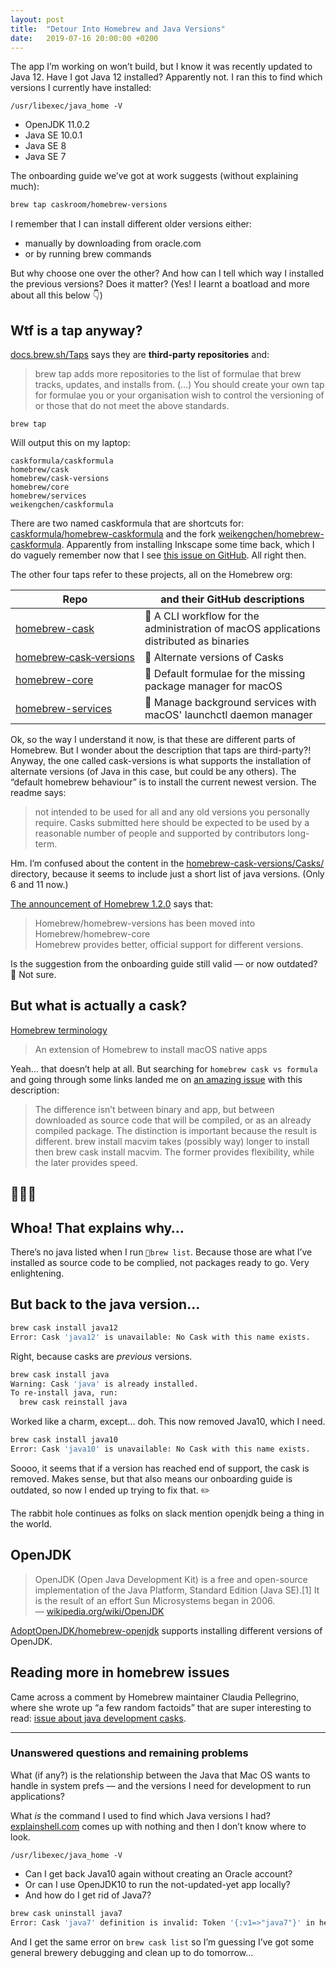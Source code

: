 ```yaml
---
layout: post
title:  "Detour Into Homebrew and Java Versions"
date:   2019-07-16 20:00:00 +0200
---
```


The app I’m working on won’t build, but I know it was recently updated to Java 12. Have I got Java 12 installed? Apparently not. I ran this to find which versions I currently have installed:

```
/usr/libexec/java_home -V
```

* OpenJDK 11.0.2
* Java SE 10.0.1
* Java SE 8
* Java SE 7

The onboarding guide we’ve got at work suggests (without explaining much):

```bash
brew tap caskroom/homebrew-versions
```

I remember that I can install different older versions either:
* manually by downloading from oracle.com
* or by running brew commands

But why choose one over the other? And how can I tell which way I installed the previous versions? Does it matter? (Yes! I learnt a boatload and more about all this below 👇)

## Wtf is a tap anyway?

[docs.brew.sh/Taps](https://docs.brew.sh/Taps) says they are **third-party repositories** and:

> brew tap adds more repositories to the list of formulae that brew tracks, updates, and installs from. (…) You should create your own tap for formulae you or your organisation wish to control the versioning of or those that do not meet the above standards.

```
brew tap
```

Will output this on my laptop:

```
caskformula/caskformula
homebrew/cask
homebrew/cask-versions
homebrew/core
homebrew/services
weikengchen/caskformula
```

There are two named caskformula that are shortcuts for: [caskformula/homebrew-caskformula](https://github.com/caskformula/homebrew-caskformula) and&nbsp;the fork [weikengchen/homebrew-caskformula](https://github.com/weikengchen/homebrew-caskformula). Apparently from installing Inkscape some time back, which I do vaguely remember now that I see [this issue on GitHub](https://github.com/caskformula/homebrew-caskformula/issues/51). All right then.


The other four taps refer to these projects, all on the Homebrew org:

| Repo | and their GitHub descriptions |
| --- | --- |
| [homebrew-cask](https://github.com/Homebrew/homebrew-cask) | 🍻 A CLI workflow for the administration of macOS applications distributed as binaries |
| [homebrew&#8209;cask&#8209;versions](https://github.com/Homebrew/homebrew-cask-versions) | 🔢 Alternate versions of Casks |
| [homebrew-core](https://github.com/Homebrew/homebrew-core) | 🍻 Default formulae for the missing package manager for macOS |
| [homebrew-services](https://github.com/Homebrew/homebrew-services) | 🚀 Manage background services with macOS' launchctl daemon manager |

Ok, so the way I understand it now, is that these are different parts of Homebrew. But I wonder about the description that taps are third-party?! Anyway, the one called cask-versions is what supports the installation of alternate versions (of Java in this case, but could be any others). The “default homebrew behaviour” is to install the current newest version. The readme says:

> not intended to be used for all and any old versions you personally require. Casks submitted here should be expected to be used by a reasonable number of people and supported by contributors long-term.

Hm. I’m confused about the content in the [homebrew-cask-versions/Casks/](https://github.com/Homebrew/homebrew-cask-versions/tree/master/Casks) directory, because it seems to include just a short list of java versions. (Only 6 and 11 now.)

[The announcement of Homebrew 1.2.0](https://brew.sh/2017/05/01/homebrew-1.2.0/#post) says that:

>  Homebrew/homebrew-versions has been moved into Homebrew/homebrew-core <br> Homebrew provides better, official support for different versions.

Is the suggestion from the onboarding guide still valid — or now outdated? 🤔 Not sure.

## But what is actually a cask?

[Homebrew terminology](https://docs.brew.sh/Formula-Cookbook#homebrew-terminology)

> An extension of Homebrew to install macOS native apps

Yeah… that doesn’t help at all. But searching for `homebrew cask vs formula` and going through some links landed me on [an amazing issue](https://github.com/Homebrew/homebrew-cask/issues/7002#issuecomment-60494082) with this description:

> The difference isn’t between binary and app, but between downloaded as source code that will be compiled, or as an already compiled package. The distinction is important because the result is different. brew install macvim takes (possibly way) longer to install then brew cask install macvim. The former provides flexibility, while the later provides speed.

## 🤯😱🥳
## Whoa! That explains why…

There’s no java listed when I run `brew list`. Because those are what I’ve installed as source code to be complied, not packages ready to go. Very enlightening.


## But back to the java version…

```bash
brew cask install java12
Error: Cask 'java12' is unavailable: No Cask with this name exists.
```

Right, because casks are _previous_ versions.

```bash
brew cask install java
Warning: Cask 'java' is already installed.
To re-install java, run:
  brew cask reinstall java
```

Worked like a charm, except… doh. This now removed Java10, which I need.

```bash
brew cask install java10
Error: Cask 'java10' is unavailable: No Cask with this name exists.
```

Soooo, it seems that if a version has reached end of support, the cask is removed. Makes sense, but that also means our onboarding guide is outdated, so now I ended up trying to fix that. ✏️

The rabbit hole continues as folks on slack mention openjdk being a thing in the world.

## OpenJDK

> OpenJDK (Open Java Development Kit) is a free and open-source implementation of the Java Platform, Standard Edition (Java SE).[1] It is the result of an effort Sun Microsystems began in 2006. &mdash;&nbsp;[wikipedia.org/wiki/OpenJDK](https://en.wikipedia.org/wiki/OpenJDK)

[AdoptOpenJDK/homebrew-openjdk](https://github.com/AdoptOpenJDK/homebrew-openjdk) supports installing different versions of OpenJDK.

## Reading more in homebrew issues

Came across a comment by Homebrew maintainer Claudia Pellegrino, where she wrote up “a few random factoids” that are super interesting to read: [issue about java development casks](https://github.com/Homebrew/homebrew-cask/issues/57387#issuecomment-482822613).

---

### Unanswered questions and remaining problems

What (if any?) is the relationship between the Java that Mac OS wants to handle in system prefs —&nbsp;and the versions I need for development to run applications?

What _is_ the command I used to find which Java versions I had? [explainshell.com](https://explainshell.com/) comes up with nothing and then I don’t know where to look.

```
/usr/libexec/java_home -V
```

* Can I get back Java10 again without creating an Oracle account?
* Or can I use OpenJDK10 to run the not-updated-yet app locally?
* And how do I get rid of Java7?

```bash
brew cask uninstall java7
Error: Cask 'java7' definition is invalid: Token '{:v1=>"java7"}' in header line does not match the file name.
```

And I get the same error on `brew cask list` so I’m guessing I’ve got some general brewery debugging and clean up to do tomorrow…
